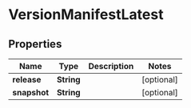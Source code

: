 

# VersionManifestLatest


## Properties

Name | Type | Description | Notes
------------ | ------------- | ------------- | -------------
**release** | **String** |  |  [optional]
**snapshot** | **String** |  |  [optional]



